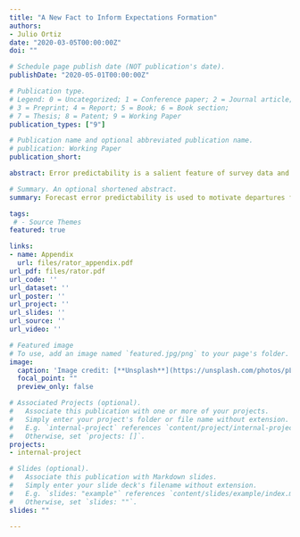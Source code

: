 ```yaml
---
title: "A New Fact to Inform Expectations Formation"
authors:
- Julio Ortiz
date: "2020-03-05T00:00:00Z"
doi: ""

# Schedule page publish date (NOT publication's date).
publishDate: "2020-05-01T00:00:00Z"

# Publication type.
# Legend: 0 = Uncategorized; 1 = Conference paper; 2 = Journal article;
# 3 = Preprint; 4 = Report; 5 = Book; 6 = Book section;
# 7 = Thesis; 8 = Patent; 9 = Working Paper
publication_types: ["9"]

# Publication name and optional abbreviated publication name.
# publication: Working Paper
publication_short: 

abstract: Error predictability is a salient feature of survey data and serves as a motivation for departures from full information rational expectations, FIRE, models. Within the set of non-FIRE models, however, there are several theories consistent with the error predictability. I offer an additional fact that can serve to further distinguish between models of belief formation: the persistence of overlapping revisions. Intuitively, non-FIRE models featuring Bayesian updating require that revisions about fixed events be serially uncorrelated. By way of example I show that this fact, when applied to the Survey of Professional Forecasters, favors a model of diagnostic expectations over a model of strategic interaction.

# Summary. An optional shortened abstract.
summary: Forecast error predictability is used to motivate departures from full information rational expectations. I offer an additional fact that can serve to further distinguish between models of belief formation.

tags:
 # - Source Themes
featured: true

links:
- name: Appendix
  url: files/rator_appendix.pdf
url_pdf: files/rator.pdf
url_code: ''
url_dataset: ''
url_poster: ''
url_project: ''
url_slides: ''
url_source: ''
url_video: ''

# Featured image
# To use, add an image named `featured.jpg/png` to your page's folder. 
image:
  caption: 'Image credit: [**Unsplash**](https://unsplash.com/photos/pLCdAaMFLTE)'
  focal_point: ""
  preview_only: false

# Associated Projects (optional).
#   Associate this publication with one or more of your projects.
#   Simply enter your project's folder or file name without extension.
#   E.g. `internal-project` references `content/project/internal-project/index.md`.
#   Otherwise, set `projects: []`.
projects:
- internal-project

# Slides (optional).
#   Associate this publication with Markdown slides.
#   Simply enter your slide deck's filename without extension.
#   E.g. `slides: "example"` references `content/slides/example/index.md`.
#   Otherwise, set `slides: ""`.
slides: ""

---
```



